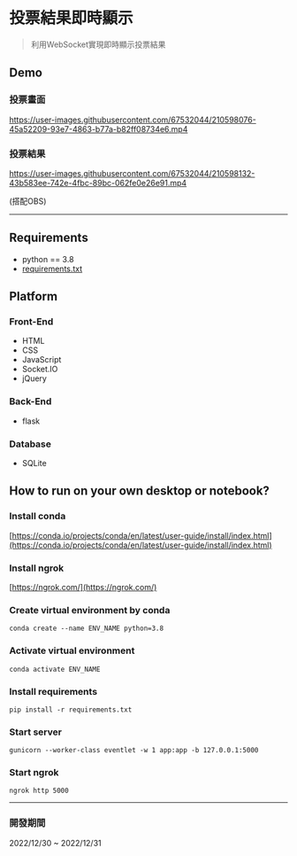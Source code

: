 # 投票結果即時顯示
> 利用WebSocket實現即時顯示投票結果
## Demo
### 投票畫面
https://user-images.githubusercontent.com/67532044/210598076-45a52209-93e7-4863-b77a-b82ff08734e6.mp4

### 投票結果
https://user-images.githubusercontent.com/67532044/210598132-43b583ee-742e-4fbc-89bc-062fe0e26e91.mp4    

(搭配OBS)

***

## Requirements
- python == 3.8
- [requirements.txt](https://github.com/JT-427/real-time-voting/blob/master/requirements.txt)

## Platform 
### Front-End
- HTML
- CSS
- JavaScript
- Socket.IO
- jQuery
### Back-End
- flask
### Database
- SQLite

## How to run on your own desktop or notebook?
### Install conda
 [https://conda.io/projects/conda/en/latest/user-guide/install/index.html](https://conda.io/projects/conda/en/latest/user-guide/install/index.html)
### Install ngrok
 [https://ngrok.com/](https://ngrok.com/)
### Create virtual environment by conda
```
conda create --name ENV_NAME python=3.8
```
### Activate virtual environment
```
conda activate ENV_NAME
```
### Install requirements
```
pip install -r requirements.txt
```
### Start server
```
gunicorn --worker-class eventlet -w 1 app:app -b 127.0.0.1:5000
```
### Start ngrok
```
ngrok http 5000
```

***

### 開發期間
2022/12/30 ~ 2022/12/31
